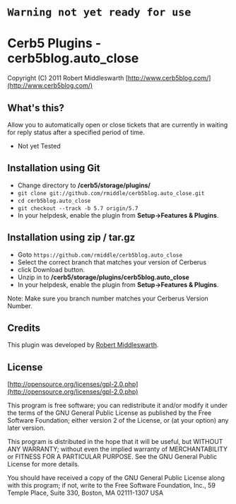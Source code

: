 `Warning not yet ready for use`
===========================================

Cerb5 Plugins - cerb5blog.auto_close
===========================================
Copyright (C) 2011 Robert Middleswarth
[http://www.cerb5blog.com/](http://www.cerb5blog.com/)  

What's this?
------------
Allow you to automatically open or close tickets that are currently in waiting for reply status after a specified period of time.

* Not yet Tested

Installation using Git
------------
* Change directory to **/cerb5/storage/plugins/**
* `git clone git://github.com/rmiddle/cerb5blog.auto_close.git`
* `cd cerb5blog.auto_close`
* `git checkout --track -b 5.7 origin/5.7`
* In your helpdesk, enable the plugin from **Setup->Features & Plugins**.

Installation using zip / tar.gz
------------
* Goto `https://github.com/rmiddle/cerb5blog.auto_close`
* Select the correct branch that matches your version of Cerberus
* click Download button.
* Unzip in to **/cerb5/storage/plugins/cerb5blog.auto_close**
* In your helpdesk, enable the plugin from **Setup->Features & Plugins**.

Note: Make sure you branch number matches your Cerberus Version Number.

Credits
-------
This plugin was developed by [Robert Middleswarth](http://www.cerb5blog.com/).

License
-------

[http://opensource.org/licenses/gpl-2.0.php](http://opensource.org/licenses/gpl-2.0.php)  

This program is free software; you can redistribute it and/or modify it under the terms of the GNU General Public License as published by the Free Software Foundation; either version 2 of the License, or (at your option) any later version.

This program is distributed in the hope that it will be useful, but WITHOUT ANY WARRANTY; without even the implied warranty of MERCHANTABILITY or FITNESS FOR A PARTICULAR PURPOSE. See the GNU General Public License for more details.

You should have received a copy of the GNU General Public License along with this program; if not, write to the Free Software Foundation, Inc., 59 Temple Place, Suite 330, Boston, MA 02111-1307 USA
